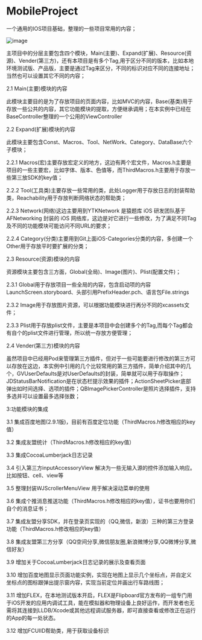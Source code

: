 # MobileProject

一个通用的IOS项目基础，整理的一些项目常用的内容；

![image](https://github.com/wujunyang/MobileProject/blob/master/MobileProject/%E9%A1%B9%E7%9B%AE%E7%9B%AE%E5%BD%95.png)

主项目中的分层主要包含四个模块，Main(主要)、Expand(扩展)、Resource(资源)、Vender(第三方)，还有本项目是有多个Tag,用于区分不同的版本，比如本地环境测试版、产品版，主要是通过Tag来区分，不同的标识对应不同的连接地址；当然也可以设置其它不同的内容；

2.1 Main(主要)模块的内容

此模块主要目的是为了存放项目的页面内容，比如MVC的内容，Base(基类)用于存放一些公共的内容，其它功能模块的提取，方便继承调用；在本实例中已经在BaseController整理的一个公用的ViewController

2.2 Expand(扩展)模块的内容

此模块主要包含Const、Macros、Tool、NetWork、Category、DataBase六个子模块；

2.2.1 Macros(宏)主要存放宏定义的地方，这边有两个宏文件，Macros.h主要是项目的一些主要宏，比如字体、版本、色值等，而ThirdMacros.h主要用于存放一些第三放SDK的key值；

2.2.2 Tool(工具类)主要存放一些常用的类，此处Logger用于存放日志的封装帮助类，Reachability用于存放判断网络状态的帮助类；

2.2.3 Network(网络)这边主要用到YTKNetwork 是猿题库 iOS 研发团队基于 AFNetworking 封装的 iOS 网络库，这边是对它进行一些修改，为了满足不同Tag及不同的功能模块可能访问不同URL的要求；

2.2.4 Category(分类)主要用到Git上面iOS-Categories分类的内容，多创建一个Other用于存放平时要扩展的分类；

2.3 Resource(资源)模块的内容

资源模块主要包含三方面，Global(全局)、Image(图片)、Plist(配置文件)；

2.3.1 Global用于存放项目一些全局的内容，包含启动项的内容LaunchScreen.storyboard、头部引用PrefixHeader.pch、语言包File.strings

2.3.2 Image用于存放图片资源，可以根据功能模块进行再分不同的xcassets文件；

2.3.3 Plist用于存放plist文件，主要是本项目中会创建多个的Tag,而每个Tag都会有自个的plist文件进行管理，所以统一存放方便管理；

2.4 Vender(第三方)模块的内容

虽然项目中已经用Pod来管理第三方插件，但对于一些可能要进行修改的第三方可以存放在这边，本实例中引用的几个比较常用的第三方插件，简单介绍其中的几个，GVUserDefaults是对UserDefaults的封装，简单就可以用于存取操作；JDStatusBarNotification是在状态栏提示效果的插件；ActionSheetPicker底部弹出如时间选择、选项的插件；QBImagePickerController是照片选择插件，支持多选并可以设置最多选择张数；

3:功能模块的集成

3.1 集成百度地图(2.9.1版)，目前有百度定位功能（ThirdMacros.h修改相应的key值）

3.2 集成友盟统计（ThirdMacros.h修改相应的key值）

3.3 集成CocoaLumberjack日志记录

3.4 引入第三方inputAccessoryView 解决为一些无输入源的控件添加输入响应。比如按钮、cell、view等

3.5 整理封装WJScrollerMenuView 用于解决滚动菜单的使用

3.6 集成个推消息推送功能（ThirdMacros.h修改相应的key值），证书也要用你们自个的消息证书；

3.7 集成友盟分享SDK，并在登录页实现的（QQ,微信，新浪）三种的第三方登录功能（ThirdMacros.h修改相应的key值）

3.8 集成友盟第三方分享（QQ空间分享,微信朋友圈,新浪微博分享,QQ微博分享,微信好友）

3.9 增加关于CocoaLumberjack日志记录的展示及查看页面

3.10 增加百度地图显示页面功能实例，实现在地图上显示几个坐标点，并自定义坐标点的图标跟弹出提示窗内容，实现当前定位并画出行车路线图；

3.11 增加FLEX，在本地测试版本开启，FLEX是Flipboard官方发布的一组专门用于iOS开发的应用内调试工具，能在模拟器和物理设备上良好运作，而开发者也无需将其连接到LLDB/Xcode或其他远程调试服务器，即可直接查看或修改正在运行的App的每一处状态。

3.12 增加FCUIID帮助类，用于获取设备标识